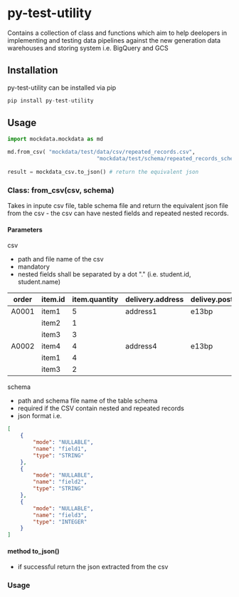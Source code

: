 # py-test-utility 

Contains a collection of class and functions which aim to help deelopers in implementing and testing data pipelines against the new generation data warehouses and storing system i.e. BigQuery and GCS

## Installation
py-test-utility can be installed via pip

```python 
pip install py-test-utility
```

## Usage

```python 
import mockdata.mockdata as md

md.from_csv( "mockdata/test/data/csv/repeated_records.csv", 
                            "mockdata/test/schema/repeated_records_schema.json") # initialise the object
                            
result = mockdata_csv.to_json() # return the equivalent json
```

### Class: from_csv(csv, schema) 

Takes in inpute csv file, table schema file and return the equivalent json file from the csv - the csv can have nested fields and repeated nested records.

#### Parameters

csv
- path and file name of the csv
- mandatory
- nested fields shall be separated by a dot "."  (i.e. student.id, student.name)

|order | item.id | item.quantity | delivery.address | delivey.postcode |
|---|---|---|---|---|
| A0001 | item1 | 5 | address1 | e13bp |
| | item2 | 1 | | |
| | item3 | 3 | | |
| A0002 | item4 | 4  | address4 | e13bp |
| | item1 | 4 | | |
| | item3 | 2 | | |

schema 
- path and schema file name of the table schema
- required if the CSV contain nested and repeated records
- json format i.e. 
```json
[
    {
        "mode": "NULLABLE", 
        "name": "field1", 
        "type": "STRING"
    }, 
    {
        "mode": "NULLABLE", 
        "name": "field2", 
        "type": "STRING"
    }, 
    {
        "mode": "NULLABLE", 
        "name": "field3", 
        "type": "INTEGER"
    }
]
```

#### method to_json()
- if successful return the json extracted from the csv

### Usage


